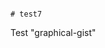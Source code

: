                                                                                                                                                                                                                                                                                                                                                                                                                                                                                                                                                                                                     # test7
Test "graphical-gist"